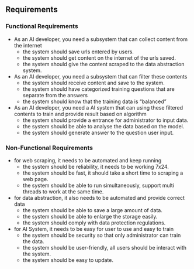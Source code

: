 ## Requirements
### Functional Requirements
- As an AI developer, you need a subsystem that can collect content from the internet
  + the system should save urls entered by users.
  + the system should get content on the internet of the urls saved.
  + the system should give the content scraped to the data abstraction system.
- As an AI developer, you need a subsystem that can filter these contents
  + the system should receive content and save to the system.
  + the system should have categorized training questions that are separate from the answers
  + the system should know that the training data is “balanced”
- As an AI developer, you need a AI system that can using these filtered contents to train and provide result based on algorithm
  + the system should provide a entrance for administrator to input data.
  + the system should be able to analyse the data based on the model.
  + the system should generate answer to the question user input.
### Non-Functional Requirements
- for web scraping, it needs to be automated and keep running
  + the system should be reliability, it needs to be working 7x24.
  + the system should be fast, it should take a short time to scraping a web page.
  + the system should be able to run simultaneously, support multi threads to work at the same time.
- for data abstraction, it also needs to be automated and provide correct data
  + the system should be able to save a large amount of data.
  + the system should be able to enlarge the storage easily.
  + the system should comply with data protection regulations.
- for AI System, it needs to be easy for user to use and easy to train
  + the system should be security so that only administrator can train the data.
  + the system should be user-friendly, all users should be interact with the system.
  + the system should be easy to update.